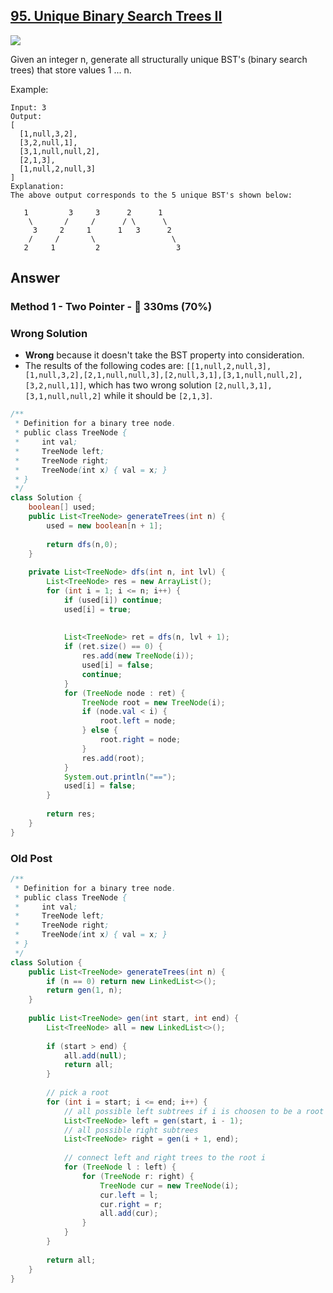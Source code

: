 ## [95. Unique Binary Search Trees II](https://leetcode.com/problems/unique-binary-search-trees-ii/)

![](https://github.com/weltond/DataStructure/blob/master/medium.PNG)

Given an integer n, generate all structurally unique BST's (binary search trees) that store values 1 ... n.

Example:

```
Input: 3
Output:
[
  [1,null,3,2],
  [3,2,null,1],
  [3,1,null,null,2],
  [2,1,3],
  [1,null,2,null,3]
]
Explanation:
The above output corresponds to the 5 unique BST's shown below:

   1         3     3      2      1
    \       /     /      / \      \
     3     2     1      1   3      2
    /     /       \                 \
   2     1         2                 3
```

## Answer
### Method 1 - Two Pointer - :rabbit: 330ms (70%)

### Wrong Solution

- **Wrong** because it doesn't take the BST property into consideration.
- The results of the following codes are: `[[1,null,2,null,3],[1,null,3,2],[2,1,null,null,3],[2,null,3,1],[3,1,null,null,2],[3,2,null,1]]`, which has two wrong solution `[2,null,3,1],[3,1,null,null,2]` while it should be `[2,1,3]`.

```java
/**
 * Definition for a binary tree node.
 * public class TreeNode {
 *     int val;
 *     TreeNode left;
 *     TreeNode right;
 *     TreeNode(int x) { val = x; }
 * }
 */
class Solution {
    boolean[] used;
    public List<TreeNode> generateTrees(int n) {
        used = new boolean[n + 1];
        
        return dfs(n,0);
    }
    
    private List<TreeNode> dfs(int n, int lvl) {
        List<TreeNode> res = new ArrayList();
        for (int i = 1; i <= n; i++) {
            if (used[i]) continue;
            used[i] = true;
            
            
            List<TreeNode> ret = dfs(n, lvl + 1);
            if (ret.size() == 0) {
                res.add(new TreeNode(i));
                used[i] = false;
                continue;
            }
            for (TreeNode node : ret) {
                TreeNode root = new TreeNode(i);
                if (node.val < i) {
                    root.left = node;
                } else {
                    root.right = node;
                }
                res.add(root);
            }
            System.out.println("==");
            used[i] = false;
        }
        
        return res;
    }
}
```
### Old Post

```java
/**
 * Definition for a binary tree node.
 * public class TreeNode {
 *     int val;
 *     TreeNode left;
 *     TreeNode right;
 *     TreeNode(int x) { val = x; }
 * }
 */
class Solution {
    public List<TreeNode> generateTrees(int n) {
        if (n == 0) return new LinkedList<>();
        return gen(1, n);
    }
    
    public List<TreeNode> gen(int start, int end) {
        List<TreeNode> all = new LinkedList<>();
        
        if (start > end) {
            all.add(null);
            return all;
        }
        
        // pick a root
        for (int i = start; i <= end; i++) {
            // all possible left subtrees if i is choosen to be a root
            List<TreeNode> left = gen(start, i - 1);
            // all possible right subtrees
            List<TreeNode> right = gen(i + 1, end);
            
            // connect left and right trees to the root i
            for (TreeNode l : left) {
                for (TreeNode r: right) {
                    TreeNode cur = new TreeNode(i);
                    cur.left = l;
                    cur.right = r;
                    all.add(cur);
                }
            }
        }
        
        return all;
    }
}
```
